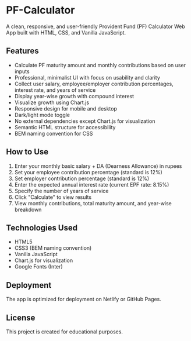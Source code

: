 # PF-Calculator

A clean, responsive, and user-friendly Provident Fund (PF) Calculator Web App built with HTML, CSS, and Vanilla JavaScript.

## Features

- Calculate PF maturity amount and monthly contributions based on user inputs
- Professional, minimalist UI with focus on usability and clarity
- Collect user salary, employee/employer contribution percentages, interest rate, and years of service
- Display year-wise growth with compound interest 
- Visualize growth using Chart.js
- Responsive design for mobile and desktop
- Dark/light mode toggle
- No external dependencies except Chart.js for visualization
- Semantic HTML structure for accessibility
- BEM naming convention for CSS

## How to Use

1. Enter your monthly basic salary + DA (Dearness Allowance) in rupees
2. Set your employee contribution percentage (standard is 12%)
3. Set employer contribution percentage (standard is 12%)
4. Enter the expected annual interest rate (current EPF rate: 8.15%)
5. Specify the number of years of service
6. Click "Calculate" to view results
7. View monthly contributions, total maturity amount, and year-wise breakdown

## Technologies Used

- HTML5
- CSS3 (BEM naming convention)
- Vanilla JavaScript
- Chart.js for visualization
- Google Fonts (Inter)

## Deployment

The app is optimized for deployment on Netlify or GitHub Pages.

## License

This project is created for educational purposes.